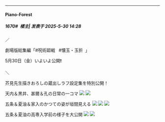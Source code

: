 ﻿
*****

####  Piano-Forest  
##### 1670#         楼主| 发表于 2025-5-30 14:28

／

劇場版総集編「#呪術廻戦    #懐玉・玉折   」

5月30日（金）いよいよ公開❗️

＼

芥見先生描きおろしの蔵出しラフ設定集を特別公開！

天内＆黒井、甚爾＆孔の日常の一コマ
<img src="https://p.sda1.dev/24/be87d57b15568d97c314ec331c0bc0c1/20250530_142554.jpg" referrerpolicy="no-referrer">
<img src="https://p.sda1.dev/24/d6d7210253b8c71130bcabf08ec2cec1/20250530_142556.jpg" referrerpolicy="no-referrer">

五条＆夏油＆家入のかつての姿が垣間見える
<img src="https://p.sda1.dev/24/dd2c9a7ea4831ece76323edb1747cfbe/20250530_142559.jpg" referrerpolicy="no-referrer">
<img src="https://p.sda1.dev/24/0b6ae029fbb305e531979c707d074338/20250530_142601.jpg" referrerpolicy="no-referrer">
<img src="https://p.sda1.dev/24/d44756a3e729091dc69dd37594cc9461/20250530_142603.jpg" referrerpolicy="no-referrer">

五条＆夏油の高専入学前の様子を大公開
<img src="https://p.sda1.dev/24/904a316ebe57b27c3138fd603c380a71/20250530_142610.jpg" referrerpolicy="no-referrer">
<img src="https://p.sda1.dev/24/0d3c9bb1af9bf54c6efa7c473269dfd3/20250530_142609.jpg" referrerpolicy="no-referrer">

